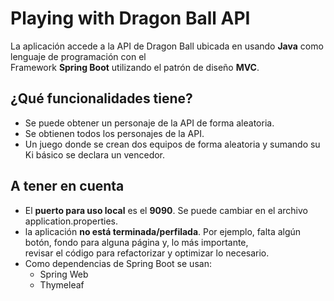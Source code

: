# Playing with Dragon Ball API

La aplicación accede a la API de Dragon Ball ubicada en [](https://web.dragonball-api.com/) usando **Java** como lenguaje de programación con el   
Framework **Spring Boot** utilizando el patrón de diseño **MVC**.  

## ¿Qué funcionalidades tiene?  
- Se puede obtener un personaje de la API de forma aleatoria.  
- Se obtienen todos los personajes de la API.  
- Un juego donde se crean dos equipos de forma aleatoria y sumando su Ki básico se declara un vencedor.  
  
## A tener en cuenta  
- El **puerto para uso local** es el **9090**. Se puede cambiar en el archivo application.properties.
- la aplicación **no está terminada/perfilada**. Por ejemplo, falta algún botón, fondo para alguna página y, lo más importante,   
revisar el código para refactorizar y optimizar lo necesario. 
- Como dependencias de Spring Boot se usan:   
  - Spring Web
  - Thymeleaf
 

